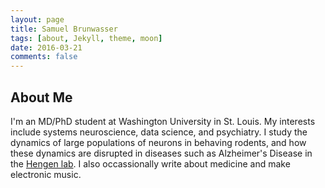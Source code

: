 ```yaml
---
layout: page
title: Samuel Brunwasser
tags: [about, Jekyll, theme, moon]
date: 2016-03-21
comments: false
---
```


## About Me
I'm an MD/PhD student at Washington University in St. Louis.  My interests include systems neuroscience, data science, and psychiatry.  I study the dynamics of large populations of neurons in behaving rodents, and how these dynamics are disrupted in diseases such as Alzheimer's Disease in the [Hengen lab](https://hengenlab.org).  I also occassionally write about medicine and make electronic music.